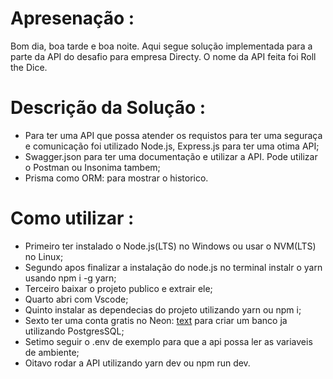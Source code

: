 # Apresenação :

Bom dia, boa tarde e boa noite. Aqui segue solução implementada para a parte da API do desafio para empresa Directy. O nome da API feita foi Roll the Dice.

# Descrição da Solução :

- Para ter uma API que possa atender os requistos para ter uma seguraça e comunicação foi utilizado Node.js, Express.js para ter uma otima API;
- Swagger.json para ter uma documentação e utilizar a API. Pode utilizar o Postman ou Insonima tambem;
- Prisma como ORM: para mostrar o historico.

# Como utilizar :

- Primeiro ter instalado o Node.js(LTS) no Windows ou usar o NVM(LTS) no Linux;
- Segundo apos finalizar a instalação do node.js no terminal instalr o yarn usando npm i -g yarn;
- Terceiro baixar o projeto publico e extrair ele;
- Quarto abri com Vscode;
- Quinto instalar as dependecias do projeto utilizando yarn ou npm i;
- Sexto ter uma conta gratis no Neon: [text](https://neon.tech/) para criar um banco ja utilizando PostgresSQL;
- Setimo seguir o .env de exemplo para que a api possa ler as variaveis de ambiente;
- Oitavo rodar a API utilizando yarn dev ou npm run dev.

